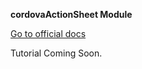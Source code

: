 **cordovaActionSheet Module**

[Go to official docs](http://ngcordova.com/docs/plugins/actionSheet/)

Tutorial Coming Soon.